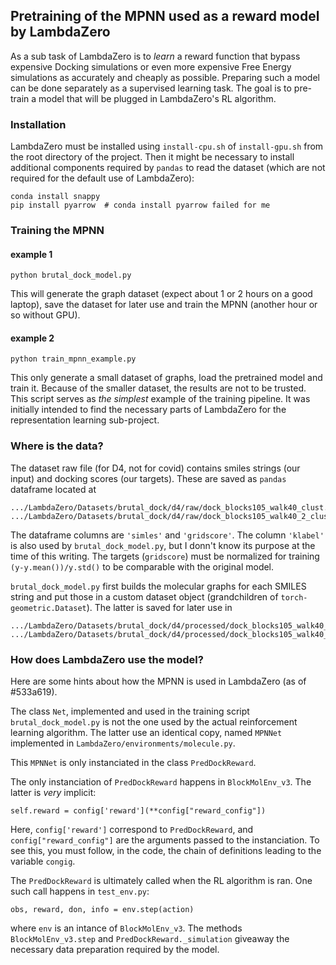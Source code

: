 ## Pretraining of the MPNN used as a reward model by LambdaZero

As a sub task of LambdaZero is to _learn_ a reward function that bypass expensive Docking simulations or even more expensive Free Energy simulations as accurately and cheaply as possible. Preparing such a model can be done separately as a supervised learning task. The goal is to pre-train a model that will be plugged in LambdaZero's RL algorithm.

### Installation

LambdaZero must be installed using `install-cpu.sh` of `install-gpu.sh` from the root directory of the project. Then it might be necessary to install additional components required by `pandas` to read the dataset (which are not required for the default use of LambdaZero):

    conda install snappy
    pip install pyarrow  # conda install pyarrow failed for me

### Training the MPNN

#### example 1

    python brutal_dock_model.py

This will generate the graph dataset (expect about 1 or 2 hours on a good laptop), save the dataset for later use and train the MPNN (another hour or so without GPU). 

#### example 2

    python train_mpnn_example.py

This only generate a small dataset of graphs, load the pretrained model and train it. Because of the smaller dataset, the results are not to be trusted. This script serves as _the simplest_ example of the training pipeline. It was initially intended to find the necessary parts of LambdaZero for the representation learning sub-project.

### Where is the data?

The dataset raw file (for D4, not for covid) contains smiles strings (our input) and docking scores (our targets). These are saved as `pandas` dataframe located at

    .../LambdaZero/Datasets/brutal_dock/d4/raw/dock_blocks105_walk40_clust.feather
    .../LambdaZero/Datasets/brutal_dock/d4/raw/dock_blocks105_walk40_2_clust.feather

The dataframe columns are `'simles'` and `'gridscore'`. The column `'klabel'` is also used by `brutal_dock_model.py`, but I donn't know its purpose at the time of this writing. The targets (`gridscore`) must be normalized for training `(y-y.mean())/y.std()` to be comparable with the original model.

`brutal_dock_model.py` first builds the molecular graphs for each SMILES string and put those in a custom dataset object (grandchildren of `torch-geometric.Dataset`). The latter is saved for later use in

    .../LambdaZero/Datasets/brutal_dock/d4/processed/dock_blocks105_walk40_clust.pt
    .../LambdaZero/Datasets/brutal_dock/d4/processed/dock_blocks105_walk40_2_clust.pt

### How does LambdaZero use the model?

Here are some hints about how the MPNN is used in LambdaZero (as of #533a619).

The class `Net`, implemented and used in the training script `brutal_dock_model.py` is not the one used by the actual reinforcement learning algorithm. The latter use an identical copy, named `MPNNet` implemented in `LambdaZero/environments/molecule.py`.

This `MPNNet` is only instanciated in the class `PredDockReward`.

The only instanciation of `PredDockReward` happens in `BlockMolEnv_v3`. The latter is _very_ implicit:

    self.reward = config['reward'](**config["reward_config"])
    
Here, `config['reward']` correspond to `PredDockReward`,  and `config["reward_config"]` are the arguments passed to the instanciation. To see this, you must follow, in the code, the chain of definitions leading to the variable `congig`. 

The `PredDockReward` is ultimately called when the RL algorithm is ran. One such call happens in `test_env.py`:

    obs, reward, don, info = env.step(action)

where `env` is an intance of `BlockMolEnv_v3`. The methods `BlockMolEnv_v3.step` and `PredDockReward._simulation` giveaway the necessary data preparation required by the model.
